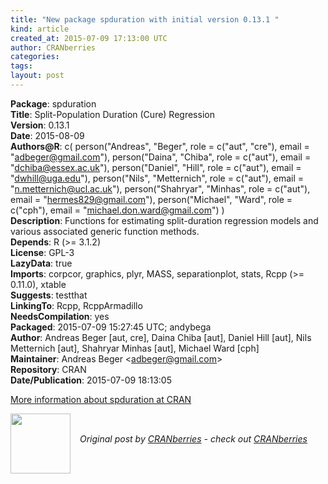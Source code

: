 ```yaml
---
title: "New package spduration with initial version 0.13.1 "
kind: article
created_at: 2015-07-09 17:13:00 UTC
author: CRANberries
categories: 
tags: 
layout: post
---
```

<strong>Package</strong>: spduration<br>
<strong>Title</strong>: Split-Population Duration (Cure) Regression<br>
<strong>Version</strong>: 0.13.1<br>
<strong>Date</strong>: 2015-08-09<br>
<strong>Authors@R</strong>: c(
person("Andreas", "Beger", role = c("aut", "cre"), email = "adbeger@gmail.com"),
person("Daina", "Chiba", role = c("aut"), email = "dchiba@essex.ac.uk"),
person("Daniel", "Hill", role = c("aut"), email = "dwhill@uga.edu"),
person("Nils", "Metternich", role = c("aut"), email = "n.metternich@ucl.ac.uk"),
person("Shahryar", "Minhas", role = c("aut"), email = "hermes829@gmail.com"),
person("Michael", "Ward", role = c("cph"), email = "michael.don.ward@gmail.com")
)<br>
<strong>Description</strong>: Functions for estimating split-duration regression models and \
various associated generic function methods.<br>
<strong>Depends</strong>: R (&gt;= 3.1.2)<br>
<strong>License</strong>: GPL-3<br>
<strong>LazyData</strong>: true<br>
<strong>Imports</strong>: corpcor, graphics, plyr, MASS, separationplot, stats, Rcpp (&gt;=
0.11.0), xtable<br>
<strong>Suggests</strong>: testthat<br>
<strong>LinkingTo</strong>: Rcpp, RcppArmadillo<br>
<strong>NeedsCompilation</strong>: yes<br>
<strong>Packaged</strong>: 2015-07-09 15:27:45 UTC; andybega<br>
<strong>Author</strong>: Andreas Beger [aut, cre],
Daina Chiba [aut],
Daniel Hill [aut],
Nils Metternich [aut],
Shahryar Minhas [aut],
Michael Ward [cph]<br>
<strong>Maintainer</strong>: Andreas Beger &lt;adbeger@gmail.com&gt;<br>
<strong>Repository</strong>: CRAN<br>
<strong>Date/Publication</strong>: 2015-07-09 18:13:05<br>

<p>
<a href="http://cran.r-project.org/web/packages/spduration/index.html">More information about spduration at CRAN</a><div class="author">
  <img src="" style="width: 96px; height: 96;">
  <span style="position: absolute; padding: 32px 15px;">
    <i>Original post by <a href="http://twitter.com/">CRANberries</a> - check out <a href="http://dirk.eddelbuettel.com/cranberries">CRANberries   </a></i>
  </span>
</div>
